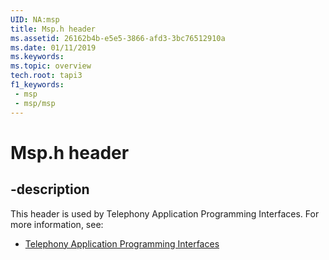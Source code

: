 ```yaml
---
UID: NA:msp
title: Msp.h header
ms.assetid: 26162b4b-e5e5-3866-afd3-3bc76512910a
ms.date: 01/11/2019
ms.keywords: 
ms.topic: overview
tech.root: tapi3
f1_keywords:
 - msp
 - msp/msp
---
```


# Msp.h header


## -description

This header is used by Telephony Application Programming Interfaces. For more information, see:

- [Telephony Application Programming Interfaces](../_tapi3/index.md)

